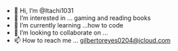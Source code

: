 - 👋 Hi, I’m @Itachi1031
- 👀 I’m interested in ... gaming and reading books
- 🌱 I’m currently learning ...how to code
- 💞️ I’m looking to collaborate on ...
- 📫 How to reach me ... gilbertoreyes0204@icloud.com

<!---
Itachi1031/Itachi1031 is a ✨ special ✨ repository because its `README.md` (this file) appears on your GitHub profile.
You can click the Preview link to take a look at your changes.
--->
